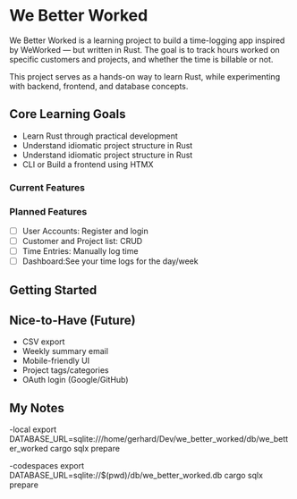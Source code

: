 # We Better Worked
We Better Worked is a learning project to build a time-logging app inspired by WeWorked — but written in Rust.
The goal is to track hours worked on specific customers and projects, and whether the time is billable or not.

This project serves as a hands-on way to learn Rust, while experimenting with backend, frontend, and database concepts.

## Core Learning Goals

- Learn Rust through practical development
- Understand idiomatic project structure in Rust
- Understand idiomatic project structure in Rust
- CLI or Build a frontend using HTMX

### Current Features

### Planned Features
- [ ] User Accounts: Register and login
- [ ] Customer and Project list: CRUD
- [ ] Time Entries: Manually log time
- [ ] Dashboard:See your time logs for the day/week

## Getting Started

## Nice-to-Have (Future)

- CSV export
- Weekly summary email
- Mobile-friendly UI
- Project tags/categories
- OAuth login (Google/GitHub)


## My Notes

-local
export DATABASE_URL=sqlite:///home/gerhard/Dev/we_better_worked/db/we_better_worked
cargo sqlx prepare

-codespaces
export DATABASE_URL=sqlite://$(pwd)/db/we_better_worked.db
cargo sqlx prepare